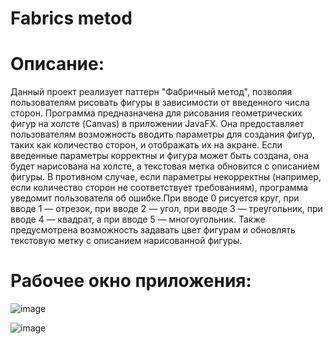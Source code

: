 # Fabrics metod
# Описание: 
Данный проект реализует паттерн "Фабричный метод", позволяя пользователям рисовать фигуры в зависимости от введенного числа сторон. Программа предназначена для рисования геометрических фигур на холсте (Canvas) в приложении JavaFX. Она предоставляет пользователям возможность вводить параметры для создания фигур, таких как количество сторон, и отображать их на экране. Если введенные параметры корректны и фигура может быть создана, она будет нарисована на холсте, а текстовая метка обновится с описанием фигуры. В противном случае, если параметры некорректны (например, если количество сторон не соответствует требованиям), программа уведомит пользователя об ошибке.При вводе 0 рисуется круг, при вводе 1 — отрезок, при вводе 2 — угол, при вводе 3 — треугольник, при вводе 4 — квадрат, а при вводе 5 — многоугольник. Также предусмотрена возможность задавать цвет фигурам и обновлять текстовую метку с описанием нарисованной фигуры.
# Рабочее окно приложения:

![image](https://github.com/user-attachments/assets/4f91a662-00b6-4041-bf8b-a4565046bae0)

![image](https://github.com/user-attachments/assets/283fe0e3-695a-435d-892a-2e2b927a28d5)

